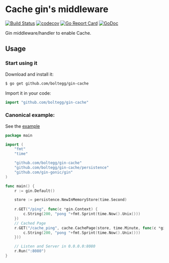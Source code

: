# Cache gin's middleware

[![Build Status](https://github.com/boltegg/gin-cache/actions/workflows/testing.yml/badge.svg)](https://github.com/gin-contrib/cache/actions/workflows/testing.yml)
[![codecov](https://codecov.io/gh/gin-contrib/cache/branch/master/graph/badge.svg)](https://codecov.io/gh/gin-contrib/cache)
[![Go Report Card](https://goreportcard.com/badge/github.com/boltegg/gin-cache)](https://goreportcard.com/report/github.com/gin-contrib/cache)
[![GoDoc](https://godoc.org/github.com/boltegg/gin-cache?status.svg)](https://godoc.org/github.com/gin-contrib/cache)

Gin middleware/handler to enable Cache.

## Usage

### Start using it

Download and install it:

```sh
$ go get github.com/boltegg/gin-cache
```

Import it in your code:

```go
import "github.com/boltegg/gin-cache"
```

### Canonical example:

See the [example](example/example.go)

```go
package main

import (
	"fmt"
	"time"

	"github.com/boltegg/gin-cache"
	"github.com/boltegg/gin-cache/persistence"
	"github.com/gin-gonic/gin"
)

func main() {
	r := gin.Default()

	store := persistence.NewInMemoryStore(time.Second)
	
	r.GET("/ping", func(c *gin.Context) {
		c.String(200, "pong "+fmt.Sprint(time.Now().Unix()))
	})
	// Cached Page
	r.GET("/cache_ping", cache.CachePage(store, time.Minute, func(c *gin.Context) {
		c.String(200, "pong "+fmt.Sprint(time.Now().Unix()))
	}))

	// Listen and Server in 0.0.0.0:8080
	r.Run(":8080")
}
```
